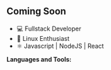 ## Coming Soon

- 💻 Fullstack Developer
- 🐧 Linux Enthusiast
- ⚛️ Javascript | NodeJS | React

__Languages and Tools:__
